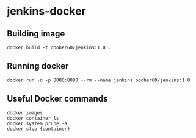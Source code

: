 # jenkins-docker

## Building image
```
docker build -t ooober60/jenkins:1.0 . 
```
## Running docker
```
docker run -d -p 8080:8080 --rm --name jenkins ooober60/jenkins:1.0
```
## Useful Docker commands
```
docker images
docker container ls
docker system prune -a
docker stop {container}
```